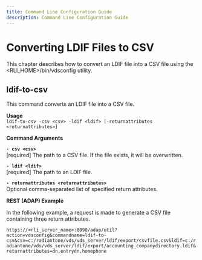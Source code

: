 ```yaml
---
title: Command Line Configuration Guide
description: Command Line Configuration Guide
---
```


# Converting LDIF Files to CSV

This chapter describes how to convert an LDIF file into a CSV file using the
<RLI_HOME>/bin/vdsconfig utility.

## ldif-to-csv

This command converts an LDIF file into a CSV file.

**Usage**
<br>`ldif-to-csv -csv <csv> -ldif <ldif> [-returnattributes <returnattributes>]`

**Command Arguments**

**`- csv <csv>`**
<br>[required] The path to a CSV file. If the file exists, it will be overwritten.

**`- ldif <ldif>`**
<br>[required] The path to an LDIF file.

**`- returnattributes <returnattributes>`**
<br>Optional comma-separated list of specified return attributes.

**REST (ADAP) Example**

In the following example, a request is made to generate a CSV file containing three return attributes.

`https://<rli_server_name>:8090/adap/util?action=vdsconfig&commandname=ldif-to-csv&csv=c:/radiantone/vds/vds_server/ldif/export/csvfile.csv&ldif=c:/radiantone/vds/vds_server/ldif/export/accounting_companydirectory.ldif&returnattributes=dn,entrydn,homephone`
